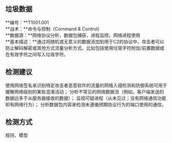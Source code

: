 ## 垃圾数据  
**编号：**T1001.001  
**战术：**命令与控制（Command & Control）  
**数据源：**网络协议分析，数据包捕获，进程监控，网络进程使用  
**基本描述：**通过将随机或无意义的数据添加到用于C2的协议中，攻击者可以防止解码解密或其他方式流量分析方式。比如包括使用垃圾字符附加/前置数据或在有效字符之间写入垃圾字符。  
## 检测建议  
使用网络签名来识别特定攻击者恶意软件的流量的网络入侵检测和防御系统可用于缓解网络级别的某些混淆活动；
分析不常见的网络数据流（例如，客户端发送的数据远多于从服务器接收的数据）；
监视可疑进程（从未见过；没有网络通信功能却有网络行为）；
分析数据包内容来检测未遵循预期协议行为的端口使用的通信。  
## 检测方式  
规则、模型